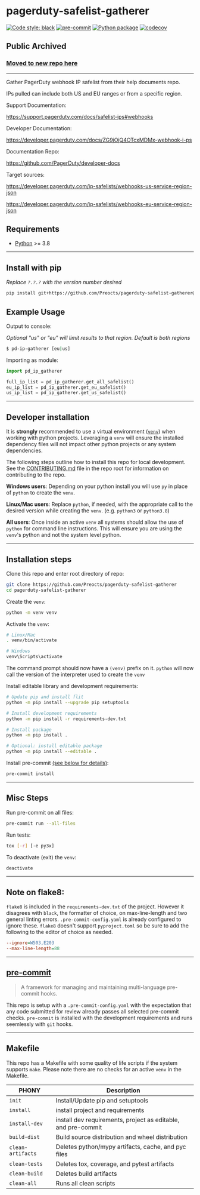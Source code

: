 # pagerduty-safelist-gatherer

[![Code style: black](https://img.shields.io/badge/code%20style-black-000000.svg)](https://github.com/psf/black)
[![pre-commit](https://img.shields.io/badge/pre--commit-enabled-brightgreen?logo=pre-commit&logoColor=white)](https://github.com/pre-commit/pre-commit)
[![Python package](https://github.com/Preocts/pagerduty-safelist-gatherer/actions/workflows/python-tests.yml/badge.svg?branch=main)](https://github.com/Preocts/pagerduty-safelist-gatherer/actions/workflows/python-tests.yml)
[![codecov](https://codecov.io/gh/Preocts/pagerduty-safelist-gatherer/branch/main/graph/badge.svg?token=EIDUMNN6UA)](https://codecov.io/gh/Preocts/pagerduty-safelist-gatherer)

## Public Archived

### [Moved to new repo here](https://github.com/Preocts/pd-utils)

---

Gather PagerDuty webhook IP safelist from their help documents repo.

IPs pulled can include both US and EU ranges or from a specific region.

Support Documentation:

https://support.pagerduty.com/docs/safelist-ips#webhooks

Developer Documentation:

https://developer.pagerduty.com/docs/ZG9jOjQ4OTcxMDMx-webhook-i-ps

Documentation Repo:

https://github.com/PagerDuty/developer-docs

Target sources:

https://developer.pagerduty.com/ip-safelists/webhooks-us-service-region-json

https://developer.pagerduty.com/ip-safelists/webhooks-eu-service-region-json

## Requirements

- [Python](https://python.org) >= 3.8

---

## Install with pip

*Replace `?.?.?` with the version number desired*

```bash
pip install git+https://github.com/Preocts/pagerduty-safelist-gatherer@?.?.?
```

## Example Usage

Output to console:

*Optional "us" or "eu" will limit results to that region. Default is both regions*

```bash
$ pd-ip-gatherer [eu|us]
```

Importing as module:

```py
import pd_ip_gatherer

full_ip_list = pd_ip_gatherer.get_all_safelist()
eu_ip_list = pd_ip_gatherer.get_eu_safelist()
us_ip_list = pd_ip_gatherer.get_us_safelist()
```

---

## Developer installation

It is **strongly** recommended to use a virtual environment
([`venv`](https://docs.python.org/3/library/venv.html)) when working with python
projects. Leveraging a `venv` will ensure the installed dependency files will
not impact other python projects or any system dependencies.

The following steps outline how to install this repo for local development. See
the [CONTRIBUTING.md](../CONTRIBUTING.md) file in the repo root for information
on contributing to the repo.

**Windows users**: Depending on your python install you will use `py` in place
of `python` to create the `venv`.

**Linux/Mac users**: Replace `python`, if needed, with the appropriate call to
the desired version while creating the `venv`. (e.g. `python3` or `python3.8`)

**All users**: Once inside an active `venv` all systems should allow the use of
`python` for command line instructions. This will ensure you are using the
`venv`'s python and not the system level python.

---

## Installation steps

Clone this repo and enter root directory of repo:

```bash
git clone https://github.com/Preocts/pagerduty-safelist-gatherer
cd pagerduty-safelist-gatherer
```

Create the `venv`:

```bash
python -m venv venv
```

Activate the `venv`:

```bash
# Linux/Mac
. venv/bin/activate

# Windows
venv\Scripts\activate
```

The command prompt should now have a `(venv)` prefix on it. `python` will now
call the version of the interpreter used to create the `venv`

Install editable library and development requirements:

```bash
# Update pip and install flit
python -m pip install --upgrade pip setuptools

# Install development requirements
python -m pip install -r requirements-dev.txt

# Install package
python -m pip install .

# Optional: install editable package
python -m pip install --editable .
```

Install pre-commit [(see below for details)](#pre-commit):

```bash
pre-commit install
```

---

## Misc Steps

Run pre-commit on all files:

```bash
pre-commit run --all-files
```

Run tests:

```bash
tox [-r] [-e py3x]
```

To deactivate (exit) the `venv`:

```bash
deactivate
```

---

## Note on flake8:

`flake8` is included in the `requirements-dev.txt` of the project. However it disagrees with `black`, the formatter of choice, on max-line-length and two general linting errors. `.pre-commit-config.yaml` is already configured to ignore these. `flake8` doesn't support `pyproject.toml` so be sure to add the following to the editor of choice as needed.

```ini
--ignore=W503,E203
--max-line-length=88
```

---

## [pre-commit](https://pre-commit.com)

> A framework for managing and maintaining multi-language pre-commit hooks.

This repo is setup with a `.pre-commit-config.yaml` with the expectation that
any code submitted for review already passes all selected pre-commit checks.
`pre-commit` is installed with the development requirements and runs seemlessly
with `git` hooks.

---

## Makefile

This repo has a Makefile with some quality of life scripts if the system
supports `make`.  Please note there are no checks for an active `venv` in the
Makefile.

| PHONY             | Description                                                   |
| ----------------- | ------------------------------------------------------------- |
| `init`            | Install/Update pip and setuptools                             |
| `install`         | install project and requirements                              |
| `install-dev`     | install dev requirements, project as editable, and pre-commit |
| `build-dist`      | Build source distribution and wheel distribution              |
| `clean-artifacts` | Deletes python/mypy artifacts, cache, and pyc files           |
| `clean-tests`     | Deletes tox, coverage, and pytest artifacts                   |
| `clean-build`     | Deletes build artifacts                                       |
| `clean-all`       | Runs all clean scripts                                        |
